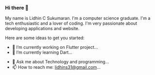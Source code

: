 ### Hi there 👋

My name is Lidhin C Sukumaran. I'm a computer science graduate. I'm a tech enthusiastic and a lover of coding. I'm very passionate about developing applications and website.

<!--
**LidhinCS/LidhinCS** is a ✨ _special_ ✨ repository because its `README.md` (this file) appears on your GitHub profile. -->

Here are some ideas to get you started:

- 🔭 I’m currently working on Flutter project...
- 🌱 I’m currently learning Dart...
<!--- 👯 I’m looking to collaborate on ...
- 🤔 I’m looking for help with ...-->
- 💬 Ask me about Technology and programming...
- 📫 How to reach me: lidhins31@gmail.com...
<!--- 😄 Pronouns: ...
- ⚡ Fun fact: ... -->

